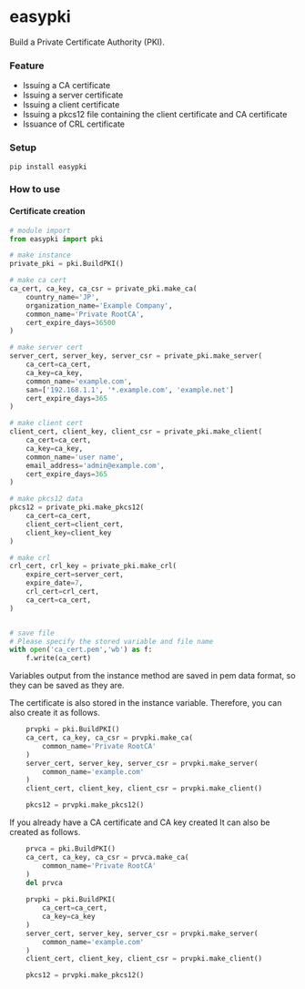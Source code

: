 # easypki

Build a Private Certificate Authority (PKI).


### Feature

- Issuing a CA certificate
- Issuing a server certificate
- Issuing a client certificate
- Issuing a pkcs12 file containing the client certificate and CA certificate
- Issuance of CRL certificate

### Setup

```shell
pip install easypki
```

### How to use

#### Certificate creation

```python
# module import
from easypki import pki

# make instance
private_pki = pki.BuildPKI()

# make ca cert
ca_cert, ca_key, ca_csr = private_pki.make_ca(
    country_name='JP',
    organization_name='Example Company',
    common_name='Private RootCA',
    cert_expire_days=36500
)

# make server cert
server_cert, server_key, server_csr = private_pki.make_server(
    ca_cert=ca_cert,
    ca_key=ca_key,
    common_name='example.com',
    san=['192.168.1.1', '*.example.com', 'example.net']
    cert_expire_days=365
)

# make client cert
client_cert, client_key, client_csr = private_pki.make_client(
    ca_cert=ca_cert,
    ca_key=ca_key,
    common_name='user name',
    email_address='admin@example.com',
    cert_expire_days=365
)

# make pkcs12 data
pkcs12 = private_pki.make_pkcs12(
    ca_cert=ca_cert,
    client_cert=client_cert,
    client_key=client_key
)

# make crl
crl_cert, crl_key = private_pki.make_crl(
    expire_cert=server_cert,
    expire_date=7,
    crl_cert=crl_cert,
    ca_cert=ca_cert,
)


# save file
# Please specify the stored variable and file name
with open('ca_cert.pem','wb') as f:
    f.write(ca_cert)
```

Variables output from the instance method are saved in pem data format, so they can be saved as they are.

The certificate is also stored in the instance variable.
Therefore, you can also create it as follows.

```python
    prvpki = pki.BuildPKI()
    ca_cert, ca_key, ca_csr = prvpki.make_ca(
        common_name='Private RootCA'
    )
    server_cert, server_key, server_csr = prvpki.make_server(
        common_name='example.com'
    )
    client_cert, client_key, client_csr = prvpki.make_client()

    pkcs12 = prvpki.make_pkcs12()
```

If you already have a CA certificate and CA key created
It can also be created as follows.

```python
    prvca = pki.BuildPKI()
    ca_cert, ca_key, ca_csr = prvca.make_ca(
        common_name='Private RootCA'
    )
    del prvca
    
    prvpki = pki.BuildPKI(
        ca_cert=ca_cert,
        ca_key=ca_key
    )
    server_cert, server_key, server_csr = prvpki.make_server(
        common_name='example.com'
    )
    client_cert, client_key, client_csr = prvpki.make_client()

    pkcs12 = prvpki.make_pkcs12()
```



